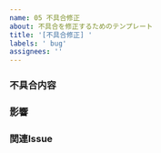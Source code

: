 ```yaml
---
name: 05 不具合修正
about: 不具合を修正するためのテンプレート
title: '[不具合修正] '
labels: ' bug'
assignees: ''
---
```


### 不具合内容
<!-- 不具合内容を記載 -->

### 影響
<!-- 影響度を記載 -->

### 関連Issue
<!-- #123, #456 -->
